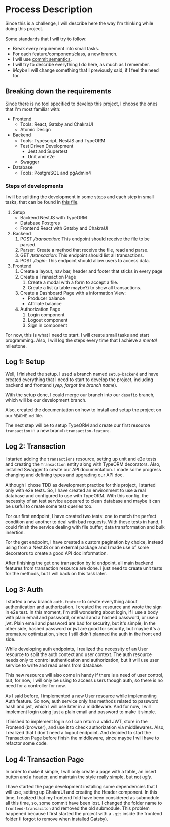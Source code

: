 # Process Description

Since this is a challenge, I will describe here the way I'm thinking while doing
this project.

Some standards that I will try to follow:

- Break every requirement into small tasks.
- For each feature/component/class, a new branch.
- I will use
  [commit semantics](https://blog.geekhunter.com.br/o-que-e-commit-e-como-usar-commits-semanticos/).
- I will try to describe everything I do here, as much as I remember.
- _Maybe_ I will change something that I previously said, if I feel the need
  for.

## Breaking down the requirements

Since there is no tool specified to develop this project, I choose the ones that
I'm most familiar with:

- Frontend
  - Tools: React, Gatsby and ChakraUI
  - Atomic Design
- Backend
  - Tools: Typescript, NestJS and TypeORM
  - Test Driven Development
    - Jest and Supertest
    - Unit and e2e
  - Swagger
- Database
  - Tools: PostgreSQL and pgAdmin4

### Steps of developments

I will be splitting the development in some steps and each step in small tasks,
that can be found in [this file](tasks.md).

1. Setup
   - Backend NestJS with TypeORM
   - Database Postgres
   - Frontend React with Gatsby and ChakraUI
2. Backend
   1. POST _/transaction_: This endpoint should receive the file to be parsed.
   2. Parser: Create a method that receive the file, read and parse.
   3. GET _/transaction_: This endpoint should list all transactions.
   4. POST _/login_: This endpoint should allow users to access data.
3. Frontend
   1. Create a layout, nav bar, header and footer that sticks in every page
   2. Create a Transaction Page
      1. Create a modal with a form to accept a file.
      2. Create a list (a table maybe?) to show all transactions.
   3. Create a Dashboard Page with a information View:
      - Producer balance
      - Affiliate balance
   4. Authorization Page
      1. Login component
      2. Logout component
      3. Sign in component

For now, this is what I need to start. I will create small tasks and start
programming. Also, I will log the steps every time that I achieve a _mental_
milestone.

## Log 1: Setup

Well, I finished the setup. I used a branch named `setup-backend` and have
created everything that I need to start to develop the project, including
backend and frontend (_yep, forgot the branch name_).

With the setup done, I could merge our branch into our `desafio` branch, which
will be our development branch.

Also, created the documentation on how to install and setup the project on our
`README.md` file.

The next step will be to setup TypeORM and create our first resource
`transaction` in a new branch `transaction-feature`.

## Log 2: Transaction

I started adding the `transactions` resource, setting up unit and e2e tests and
creating the `Transaction` entity along with TypeORM decorators. Also, installed
Swagger to create our API documentation. I made some progress changing and
defining types and upgrading our API doc.

Although I chose TDD as development practice for this project, I started only
with e2e tests. So, I have created an environment to use a real database and
configured to use with TypeORM. With this config, the necessity of an test
service appeared to clean database and maybe it can be useful to create some
test queries too.

For our first endpoint, I have created two tests: one to match the perfect
condition and another to deal with bad requests. With these tests in hand, I
could finish the service dealing with file buffer, data transformation and bulk
insertion.

For the get endpoint, I have created a custom pagination by choice, instead
using from a NestJS or an external package and I made use of some decorators to
create a good API doc information.

After finishing the get one transaction by id endpoint, all main backend
features from transaction resource are done. I just need to create unit tests
for the methods, but I will back on this task later.

## Log 3: Auth

I started a new branch `auth-feature` to create everything about authentication
and authorization. I created the resource and wrote the sign in e2e test. In
this moment, I'm still wondering about login, if I use a body with plain email
and password, or email and a hashed password, or use a jwt. Plain email and
password are bad for security, but it's simple; In the other side, hashed
password or jwt are good for security, but maybe it's a premature optimization,
since I still didn't planned the auth in the front end side.

While developing auth endpoints, I realized the necessity of an User resource to
split the auth context and user context. The auth resource needs only to control
authentication and authorization, but it will use user service to write and read
users from database.

This new resource will also come in handy if there is a need of user control,
but, for now, I will only be using to access users though auth, so there is no
need for a controller for now.

As I said before, I implemented a new User resource while implementing Auth
feature. So now, auth service only has methods related to password hash and jwt,
which I will use later in a middleware. And for now, I will implement login
using just a plain email and password to make it simple.

I finished to implement login so I can return a valid JWT, store in the Frontend
(browser), and use it to check authorization via middlewares. Also, I realized
that I don't need a logout endpoint. And decided to start the Transaction Page
before finish the middleware, since maybe I will have to refactor some code.

## Log 4: Transaction Page

In order to make it simple, I will only create a page with a table, an insert
button and a header, and maintain the style really simple, but not _ugly_.

I have started the page development installing some dependencies that I will
use, setting up ChakraUI and creating the Header component. In this time, I
realized that my frontend fold have been considered as submodule all this time,
so, some commit have been lost. I changed the folder name to
`frontend-transaciton` and removed the old submodule. This problem happened
because I first started the project with a `.git` inside the frontend folder (I
forgot to remove when installed Gatsby).

